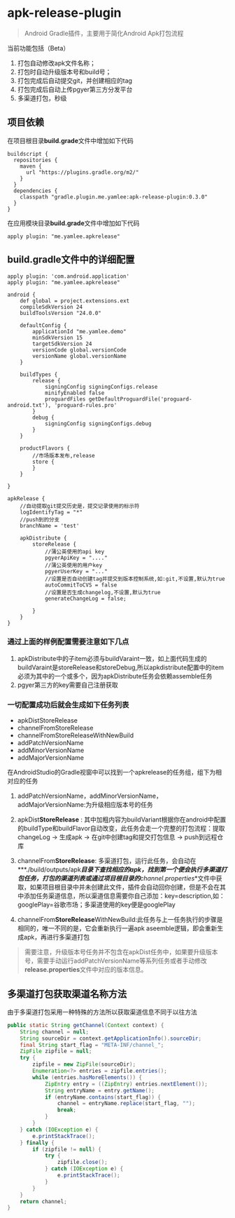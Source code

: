 # apk-release-plugin

> Android Gradle插件，主要用于简化Android Apk打包流程

当前功能包括（Beta）

1. 打包自动修改apk文件名称；
2. 打包时自动升级版本号和build号；
3. 打包完成后自动提交git，并创建相应的tag
4. 打包完成后自动上传pgyer第三方分发平台
5. 多渠道打包，秒级


## 项目依赖

在项目根目录**build.grade**文件中增加如下代码


```
buildscript {
  repositories {
    maven {
      url "https://plugins.gradle.org/m2/"
    }
  }
  dependencies {
    classpath "gradle.plugin.me.yamlee:apk-release-plugin:0.3.0"
  }
}
```

在应用模块目录**build.grade**文件中增加如下代码

```
apply plugin: "me.yamlee.apkrelease"
```

## build.gradle文件中的详细配置

```
apply plugin: 'com.android.application'
apply plugin: "me.yamlee.apkrelease"

android {
    def global = project.extensions.ext
    compileSdkVersion 24
    buildToolsVersion "24.0.0"

    defaultConfig {
        applicationId "me.yamlee.demo"
        minSdkVersion 15
        targetSdkVersion 24
        versionCode global.versionCode
        versionName global.versionName
    }

    buildTypes {
        release {
            signingConfig signingConfigs.release
            minifyEnabled false
            proguardFiles getDefaultProguardFile('proguard-android.txt'), 'proguard-rules.pro'
        }
        debug {
            signingConfig signingConfigs.debug
        }
    }

    productFlavors {
        //市场版本发布,release
        store {
        }
    }

}

apkRelease {
	//自动提取git提交历史是，提交记录使用的标示符
    logIdentifyTag = "*"
    //push到的分支
    branchName = 'test'
    
    apkDistribute {
        storeRelease {
        	//蒲公英使用的api key
            pgyerApiKey = "...."
            //蒲公英使用的用户key
            pgyerUserKey = "..."
            //设置是否自动创建tag并提交到版本控制系统,如:git,不设置,默认为true
            autoCommitToCVS = false
            //设置是否生成changelog,不设置,默认为true
            generateChangeLog = false;
            
        }
    }
}
```

### 通过上面的样例配置需要注意如下几点

1. apkDistribute中的子item必须与buildVaraint一致，如上面代码生成的buildVaraint是storeRelease和storeDebug,所以apkdistribute配置中的item必须为其中的一个或多个，因为apkDistribute任务会依赖assemble任务
2. pgyer第三方的key需要自己注册获取


### 一切配置成功后就会生成如下任务列表

* apkDistStoreRelease
* channelFromStoreRelease
* channelFromStoreReleaseWithNewBuild
* addPatchVersionName
* addMinorVersionName
* addMajorVersionName



在AndroidStudio的Gradle视窗中可以找到一个apkrelease的任务组，组下为相对应的任务

1. addPatchVersionName，addMinorVersionName，addMajorVersionName:为升级相应版本号的任务

2. apkDist**StoreRelease** : 其中加粗内容为buildVariant根据你在android中配置的buildType和buildFlavor自动改变，此任务会走一个完整的打包流程：提取changeLog -> 生成apk -> 在git中创建tag和提交打包信息 -> push到远程仓库

3. channelFrom**StoreRelease**: 多渠道打包，运行此任务，会自动在***./build/outputs/apk***目录下查找相应的apk，找到第一个便会执行多渠道打包任务，打包的渠道列表或通过项目根目录的**channel.properties**文件中获取，如果项目根目录中并未创建此文件，插件会自动回你创建，但是不会在其中添加任务渠道信息，所以渠道信息需要你自己添加：key=description,如：googlePlay=谷歌市场；多渠道使用的key便是googlePlay

4. channelFrom**StoreRelease**WithNewBuild:此任务与上一任务执行的步骤是相同的，唯一不同的是，它会重新执行一遍apk aseemble逻辑，即会重新生成apk，再进行多渠道打包

> 需要注意，升级版本号任务并不包含在apkDist任务中，如果要升级版本号，需要手动运行addPatchVersionName等系列任务或者手动修改**release.properties**文件中对应的版本信息。

## 多渠道打包获取渠道名称方法

由于多渠道打包采用一种特殊的方法所以获取渠道信息不同于以往方法

```java
public static String getChannel(Context context) {
    String channel = null;
    String sourceDir = context.getApplicationInfo().sourceDir;
    final String start_flag = "META-INF/channel_";
    ZipFile zipfile = null;
    try {
        zipfile = new ZipFile(sourceDir);
        Enumeration<?> entries = zipfile.entries();
        while (entries.hasMoreElements()) {
            ZipEntry entry = ((ZipEntry) entries.nextElement());
            String entryName = entry.getName();
            if (entryName.contains(start_flag)) {
                channel = entryName.replace(start_flag, "");
                break;
            }
        }
    } catch (IOException e) {
        e.printStackTrace();
    } finally {
        if (zipfile != null) {
            try {
                zipfile.close();
            } catch (IOException e) {
                e.printStackTrace();
            }
        }
    }
    return channel;
}
```